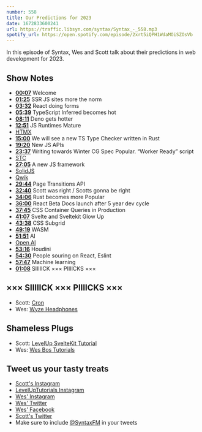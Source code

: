 ```yaml
---
number: 558
title: Our Predictions for 2023
date: 1672833600241
url: https://traffic.libsyn.com/syntax/Syntax_-_558.mp3
spotify_url: https://open.spotify.com/episode/2xrt5iQPH1WdaMOiSZOsVb
---
```


In this episode of Syntax, Wes and Scott talk about their predictions in web development for 2023.

## Show Notes

* **[00:07](#t=00:07)** Welcome
* **[01:25](#t=01:25)** SSR JS sites more the norm
* **[03:32](#t=03:32)** React doing forms
* **[05:39](#t=05:39)** TypeScript Inferred becomes hot
* **[08:11](#t=08:11)** Deno gets hotter
* **[12:51](#t=12:51)** JS Runtimes Mature
* [HTMX](https://htmx.org/)
* **[15:00](#t=15:00)** We will see a new TS Type Checker written in Rust
* **[19:20](#t=19:20)** New JS APIs
* **[23:37](#t=23:37)** Writing towards Winter CG Spec Popular. “Worker Ready” script
* [STC](https://github.com/dudykr/stc)
* **[27:05](#t=27:05)** A new JS framework
* [SolidJS](https://www.solidjs.com/)
* [Qwik](https://qwik.builder.io/)
* **[29:44](#t=29:44)** Page Transitions API
* **[32:40](#t=32:40)** Scott was right / Scotts gonna be right
* **[34:06](#t=34:06)** Rust becomes more Popular
* **[36:00](#t=36:00)** React Beta Docs launch after 5 year dev cycle
* **[37:45](#t=37:45)** CSS Container Queries in Production
* **[41:07](#t=41:07)** Svelte and Sveltekit Glow Up
* **[43:38](#t=43:38)** CSS Subgrid
* **[49:19](#t=49:19)** WASM
* **[51:51](#t=51:51)** AI
* [Open AI](https://openai.com)
* **[53:16](#t=53:16)** Houdini
* **[54:30](#t=54:30)** People souring on React, Eslint
* **[57:47](#t=57:47)** Machine learning
* **[01:08](#t=01:08)** SIIIIICK ××× PIIIICKS ×××

## ××× SIIIIICK ××× PIIIICKS ×××

* Scott: [Cron](https://cron.com/)
* Wes: [Wyze Headphones](https://www.amazon.com/Noise-Cancelling-Headphones-Cancellation-High-fidelity-Transparency/dp/B08KHTJL1F/ref=sr_1_3?crid=2PDA69WRWMFXJ&keywords=wyze+headphones&qid=1671480346&sprefix=wyze+headphones%2Caps%2C102&sr=8-3)

## Shameless Plugs

* Scott: [LevelUp SvelteKit Tutorial](https://levelup.video/tutorials/sveltekit)
* Wes: [Wes Bos Tutorials](https://wesbos.com/courses)

## Tweet us your tasty treats

* [Scott's Instagram](https://www.instagram.com/stolinski/)
* [LevelUpTutorials Instagram](https://www.instagram.com/LevelUpTutorials/)
* [Wes' Instagram](https://www.instagram.com/wesbos/)
* [Wes' Twitter](https://twitter.com/wesbos)
* [Wes' Facebook](https://www.facebook.com/wesbos.developer)
* [Scott's Twitter](https://twitter.com/stolinski)
* Make sure to include [@SyntaxFM](https://twitter.com/SyntaxFM) in your tweets
